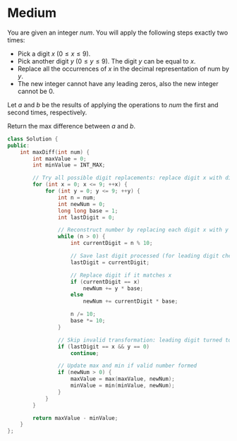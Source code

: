 # Medium

You are given an integer $num$. You will apply the following steps exactly two times:

- Pick a digit $x$ ($0 \leq x \leq 9$).
- Pick another digit $y$ ($0 \leq y \leq 9$). The digit $y$ can be equal to $x$.
- Replace all the occurrences of $x$ in the decimal representation of num by $y$.
- The new integer cannot have any leading zeros, also the new integer cannot be $0$.

Let $a$ and $b$ be the results of applying the operations to $num$ the first and second times, respectively.

Return the max difference between $a$ and $b$.

```cpp
class Solution {
public:
    int maxDiff(int num) {
        int maxValue = 0;
        int minValue = INT_MAX;

        // Try all possible digit replacements: replace digit x with digit y (0 to 9)
        for (int x = 0; x <= 9; ++x) {
            for (int y = 0; y <= 9; ++y) {
                int n = num;
                int newNum = 0;
                long long base = 1;
                int lastDigit = 0;

                // Reconstruct number by replacing each digit x with y
                while (n > 0) {
                    int currentDigit = n % 10;

                    // Save last digit processed (for leading digit check later)
                    lastDigit = currentDigit;

                    // Replace digit if it matches x
                    if (currentDigit == x)
                        newNum += y * base;
                    else
                        newNum += currentDigit * base;

                    n /= 10;
                    base *= 10;
                }

                // Skip invalid transformation: leading digit turned to 0
                if (lastDigit == x && y == 0)
                    continue;

                // Update max and min if valid number formed
                if (newNum > 0) {
                    maxValue = max(maxValue, newNum);
                    minValue = min(minValue, newNum);
                }
            }
        }

        return maxValue - minValue;
    }
};
```
